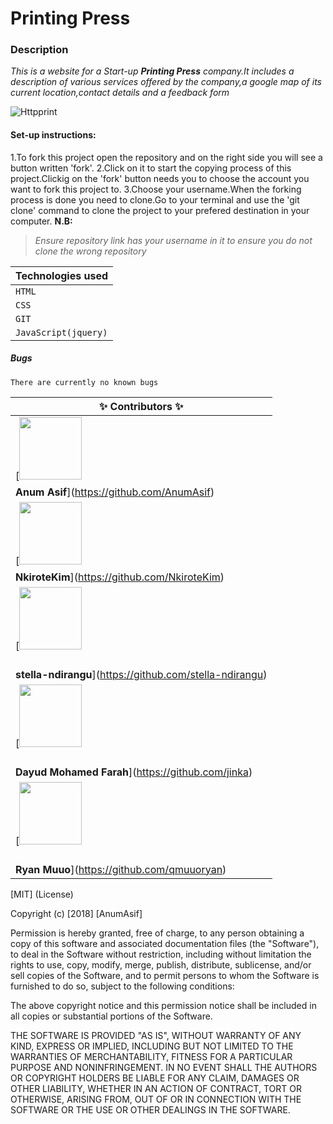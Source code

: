 # Printing Press

### Description
*This is a website for a Start-up **Printing Press** company.It includes a description of various services offered by the company,a google map of its current location,contact details and a feedback form* 

![Httpprint](https://thumbs.gfycat.com/EnchantingGrandioseBluebottlejellyfish-max-1mb.gif)

#### Set-up instructions:
 1.To fork this project open the repository and on the right side you will see a button written 'fork'.
 2.Click on it to start the copying process of this project.Clickig on the 'fork' button needs you to choose the account you want to fork this project to.
3.Choose your username.When the forking process is done you need to clone.Go to your terminal and use the 'git clone' command to clone the project to your prefered destination in your computer.
**N.B:**
> *Ensure repository link has your username in it to ensure you do not clone the wrong repository*


|**Technologies used**|
| --- |
| `HTML`|
| `CSS` |
 | `GIT` |
| `JavaScript(jquery)` |
##### Bugs
    There are currently no known bugs

|**✨ Contributors ✨**|
| ---- |
|[<img src="https://anumasif.github.io/portfolio/images/profile-pic.jpg" width="100px;"/> <br>
 **Anum Asif**](https://github.com/AnumAsif) |
 |[<img src="https://avatars2.githubusercontent.com/u/43410875?s=460&v=4" width="100px;"/> <br> 
 **NkiroteKim**](https://github.com/NkiroteKim) |
 |[<img src="https://stella-ndirangu.github.io/Portfolio/images/me2.jpg" width="100px;"/>
   <br>**stella-ndirangu**](https://github.com/stella-ndirangu) |
 |[<img src="https://avatars2.githubusercontent.com/u/8039543?s=460&v=4" width="100px;"/> 
   <br> **Dayud Mohamed Farah**](https://github.com/jinka) |
   |[<img src="https://qmuuoryan.github.io/ryan-project/images/papi.jpg" width="100px;"/> 
   <br>**Ryan  Muuo**](https://github.com/qmuuoryan) |

[MIT] (License)

Copyright (c) [2018] [AnumAsif]

Permission is hereby granted, free of charge, to any person obtaining a copy
of this software and associated documentation files (the "Software"), to deal
in the Software without restriction, including without limitation the rights
to use, copy, modify, merge, publish, distribute, sublicense, and/or sell
copies of the Software, and to permit persons to whom the Software is
furnished to do so, subject to the following conditions:

The above copyright notice and this permission notice shall be included in all
copies or substantial portions of the Software.

THE SOFTWARE IS PROVIDED "AS IS", WITHOUT WARRANTY OF ANY KIND, EXPRESS OR
IMPLIED, INCLUDING BUT NOT LIMITED TO THE WARRANTIES OF MERCHANTABILITY,
FITNESS FOR A PARTICULAR PURPOSE AND NONINFRINGEMENT. IN NO EVENT SHALL THE
AUTHORS OR COPYRIGHT HOLDERS BE LIABLE FOR ANY CLAIM, DAMAGES OR OTHER
LIABILITY, WHETHER IN AN ACTION OF CONTRACT, TORT OR OTHERWISE, ARISING FROM,
OUT OF OR IN CONNECTION WITH THE SOFTWARE OR THE USE OR OTHER DEALINGS IN THE
SOFTWARE.



